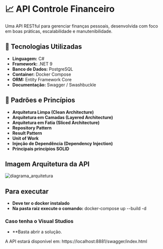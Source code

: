 # 📈 API Controle Financeiro

Uma API RESTful para gerenciar finanças pessoais, desenvolvida com foco em boas práticas, escalabilidade e manutenibilidade.

## 🚀 Tecnologias Utilizadas

- **Linguagem:** C#
- **Framework:** .NET 9
- **Banco de Dados:** PostgreSQL
- **Container:** Docker Compose
- **ORM:** Entity Framework Core
- **Documentação:** Swagger / Swashbuckle

## 🧠 Padrões e Princípios

- **Arquitetura Limpa (Clean Architecture)**
- **Arquitetura em Camadas (Layered Architecture)**
- **Arquitetura em Fatia (Sliced Architecture)**
- **Repository Pattern**
- **Result Pattern**
- **Unit of Work**
- **Injeção de Dependência (Dependency Injection)**
- **Principais princípios SOLID**

## Imagem Arquitetura da API
![diagrama_arquitetura](https://github.com/user-attachments/assets/9587b5b5-8548-491a-8398-68f629e4cf9e)

## Para executar 
- **Deve ter o docker instalado**
- **Na pasta raiz execute o comando:** docker-compose up --build -d

### Caso tenha o Visual Studios
- **Basta abrir a solução.

A API estará disponível em: https://localhost:8881/swagger/index.html
